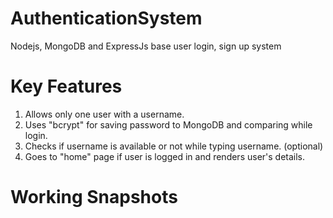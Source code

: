 # AuthenticationSystem
Nodejs, MongoDB and ExpressJs base user login, sign up system
# Key Features
1. Allows only one user with a username.
2. Uses "bcrypt" for saving password to MongoDB and comparing while login.
3. Checks if username is available or not while typing username. (optional)
4. Goes to "home" page if user is logged in and renders user's details.
# Working Snapshots

